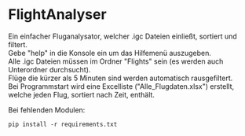 # FlightAnalyser
Ein einfacher Fluganalysator, welcher .igc Dateien einließt, sortiert und filtert.  
Gebe "help" in die Konsole ein um das Hilfemenü auszugeben.  
Alle .igc Dateien müssen im Ordner "Flights" sein (es werden auch Unterordner durchsucht).  
Flüge die kürzer als 5 Minuten sind werden automatisch rausgefiltert.  
Bei Programmstart wird eine Excelliste ("Alle_Flugdaten.xlsx") erstellt, welche jeden Flug, sortiert nach Zeit, enthält.  

Bei fehlenden Modulen:  
```
pip install -r requirements.txt
```
